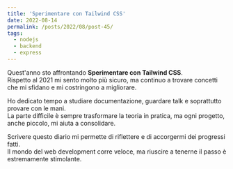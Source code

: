 ```yaml
---
title: 'Sperimentare con Tailwind CSS'
date: 2022-08-14
permalink: /posts/2022/08/post-45/
tags:
  - nodejs
  - backend
  - express
---
```


Quest'anno sto affrontando **Sperimentare con Tailwind CSS**.  
Rispetto al 2021 mi sento molto più sicuro, ma continuo a trovare concetti che mi sfidano e mi costringono a migliorare.

Ho dedicato tempo a studiare documentazione, guardare talk e soprattutto provare con le mani.  
La parte difficile è sempre trasformare la teoria in pratica, ma ogni progetto, anche piccolo, mi aiuta a consolidare.

Scrivere questo diario mi permette di riflettere e di accorgermi dei progressi fatti.  
Il mondo del web development corre veloce, ma riuscire a tenerne il passo è estremamente stimolante.

